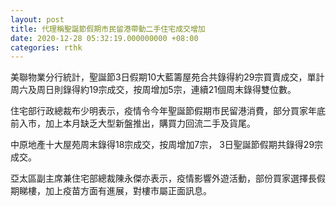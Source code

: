 ```yaml
---
layout: post
title: 代理稱聖誕節假期市民留港帶動二手住宅成交增加
date: 2020-12-28 05:32:19.000000000 +08:00
categories: rthk
---
```


美聯物業分行統計，聖誕節3日假期10大藍籌屋苑合共錄得約29宗買賣成交，單計周六及周日則錄得約19宗成交，按周增加5宗，連續21個周末錄得雙位數。

住宅部行政總裁布少明表示，疫情令今年聖誕節假期市民留港消費，部分買家年底前入市，加上本月缺乏大型新盤推出，購買力回流二手及貨尾。

中原地產十大屋苑周末錄得18宗成交，按周增加7宗， 3日聖誕節假期共錄得29宗成交。

亞太區副主席兼住宅部總裁陳永傑亦表示，疫情影響外遊活動，部份買家選擇長假期睇樓，加上疫苗方面有進展，對樓市屬正面訊息。
